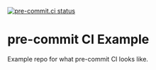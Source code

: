 [![pre-commit.ci status](https://results.pre-commit.ci/badge/github/learnitall/pre-commit-ci-example/main.svg)](https://results.pre-commit.ci/latest/github/learnitall/pre-commit-ci-example/main)

# pre-commit CI Example

Example repo for what pre-commit CI looks like.
